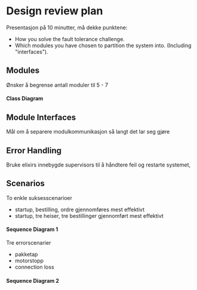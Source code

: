 # Design review plan

Presentasjon på 10 minutter, må dekke punktene:
- How you solve the fault tolerance challenge.
- Which modules you have chosen to partition the system into. (Including "interfaces").

## Modules

Ønsker å begrense antall moduler til 5 - 7

#### Class Diagram




## Module Interfaces

Mål om å separere modulkommunikasjon så langt det lar seg gjøre



## Error Handling 

Bruke elixirs innebygde supervisors til å håndtere feil og restarte systemet, 

## Scenarios


To enkle suksesscenarioer
- startup, bestilling, ordre gjennomføres mest effektivt
- startup, tre heiser, tre bestillinger gjennomført mest effektivt

#### Sequence Diagram 1

Tre errorscenarier
- pakketap
- motorstopp
- connection loss

#### Sequence Diagram 2